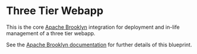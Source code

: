 # Three Tier Webapp

This is the core [Apache Brooklyn](http://brooklyn.apache.org/) integration for deployment and in-life management of a three tier webapp.

See the [Apache Brooklyn documentation](http://brooklyn.apache.org/v/latest/start/policies.html) for further details of this blueprint.